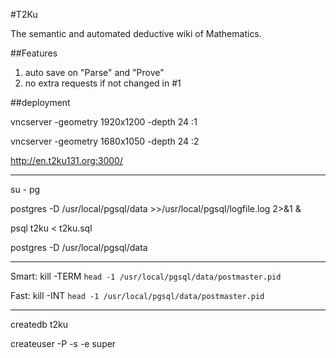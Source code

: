#T2Ku

The semantic and automated deductive wiki of Mathematics.

##Features
1. auto save on "Parse" and "Prove"
2. no extra requests if not changed in #1


##deployment

vncserver -geometry 1920x1200 -depth 24 :1

vncserver -geometry 1680x1050 -depth 24 :2

http://en.t2ku131.org:3000/

----

su - pg

postgres -D /usr/local/pgsql/data >>/usr/local/pgsql/logfile.log 2>&1 &

psql t2ku < t2ku.sql


postgres -D /usr/local/pgsql/data


----------

Smart:
kill -TERM `head -1 /usr/local/pgsql/data/postmaster.pid`

Fast:
kill -INT `head -1 /usr/local/pgsql/data/postmaster.pid`

----------

createdb t2ku

createuser -P -s -e super

